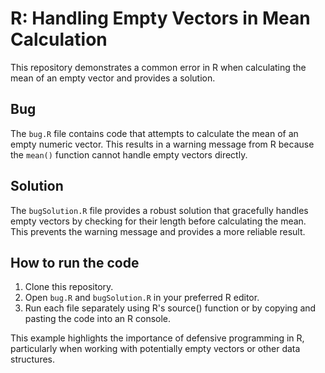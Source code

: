 # R: Handling Empty Vectors in Mean Calculation

This repository demonstrates a common error in R when calculating the mean of an empty vector and provides a solution.

## Bug
The `bug.R` file contains code that attempts to calculate the mean of an empty numeric vector.  This results in a warning message from R because the `mean()` function cannot handle empty vectors directly.

## Solution
The `bugSolution.R` file provides a robust solution that gracefully handles empty vectors by checking for their length before calculating the mean. This prevents the warning message and provides a more reliable result.

## How to run the code
1. Clone this repository.
2. Open `bug.R` and `bugSolution.R` in your preferred R editor.
3. Run each file separately using R's source() function or by copying and pasting the code into an R console.

This example highlights the importance of defensive programming in R, particularly when working with potentially empty vectors or other data structures.